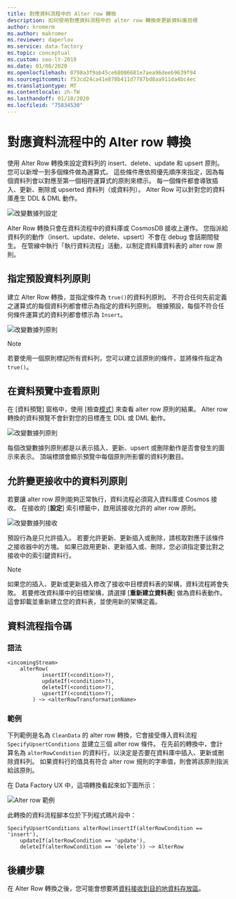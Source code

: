 ```yaml
---
title: 對應資料流程中的 Alter row 轉換
description: 如何使用對應資料流程中的 alter row 轉換來更新資料庫目標
author: kromerm
ms.author: makromer
ms.reviewer: daperlov
ms.service: data-factory
ms.topic: conceptual
ms.custom: seo-lt-2019
ms.date: 01/08/2020
ms.openlocfilehash: 0798a3f9ab45ce68086681e7aea96deeb9639f94
ms.sourcegitcommit: f53cd24ca41e878b411d7787bd8aa911da4bc4ec
ms.translationtype: MT
ms.contentlocale: zh-TW
ms.lasthandoff: 01/10/2020
ms.locfileid: "75834530"
---
```

# <a name="alter-row-transformation-in-mapping-data-flow"></a>對應資料流程中的 Alter row 轉換

使用 Alter Row 轉換來設定資料列的 insert、delete、update 和 upsert 原則。 您可以新增一到多個條件做為運算式。 這些條件應依照優先順序來指定，因為每個資料列會以對應至第一個相符運算式的原則來標示。 每一個條件都會導致插入、更新、刪除或 upserted 資料列（或資料列）。 Alter Row 可以針對您的資料庫產生 DDL & DML 動作。

![改變數據列設定](media/data-flow/alter-row1.png "改變數據列設定")

Alter Row 轉換只會在資料流程中的資料庫或 CosmosDB 接收上運作。 您指派給資料列的動作（insert、update、delete、upsert）不會在 debug 會話期間發生。 在管線中執行「執行資料流程」活動，以制定資料庫資料表的 alter row 原則。

## <a name="specify-a-default-row-policy"></a>指定預設資料列原則

建立 Alter Row 轉換，並指定條件為 `true()`的資料列原則。 不符合任何先前定義之運算式的每個資料列都會標示為指定的資料列原則。 根據預設，每個不符合任何條件運算式的資料列都會標示為 `Insert`。

![改變數據列原則](media/data-flow/alter-row4.png "改變數據列原則")

> [!NOTE]
> 若要使用一個原則標記所有資料列，您可以建立該原則的條件，並將條件指定為 `true()`。

## <a name="view-policies-in-data-preview"></a>在資料預覽中查看原則

在 [資料預覽] 窗格中，使用 [檢查[模式](concepts-data-flow-debug-mode.md)] 來查看 alter row 原則的結果。 Alter row 轉換的資料預覽不會針對您的目標產生 DDL 或 DML 動作。

![改變數據列原則](media/data-flow/alter-row3.png "改變數據列原則")

每個改變數據列原則都是以表示插入、更新、upsert 或刪除動作是否會發生的圖示來表示。 頂端標頭會顯示預覽中每個原則所影響的資料列數目。

## <a name="allow-alter-row-policies-in-sink"></a>允許變更接收中的資料列原則

若要讓 alter row 原則能夠正常執行，資料流程必須寫入資料庫或 Cosmos 接收。 在接收的 [**設定**] 索引標籤中，啟用該接收允許的 alter row 原則。

![改變數據列接收](media/data-flow/alter-row2.png "改變數據列接收")

 預設行為是只允許插入。 若要允許更新、更新插入或刪除，請核取對應于該條件之接收器中的方塊。 如果已啟用更新、更新插入或、刪除，您必須指定要比對之接收中的索引鍵資料行。

> [!NOTE]
> 如果您的插入、更新或更新插入修改了接收中目標資料表的架構，資料流程將會失敗。 若要修改資料庫中的目標架構，請選擇 [**重新建立資料表**] 做為資料表動作。 這會卸載並重新建立您的資料表，並使用新的架構定義。

## <a name="data-flow-script"></a>資料流程指令碼

### <a name="syntax"></a>語法

```
<incomingStream>
    alterRow(
           insertIf(<condition>?),
           updateIf(<condition>?),
           deleteIf(<condition>?),
           upsertIf(<condition>?),
        ) ~> <alterRowTransformationName>
```

### <a name="example"></a>範例

下列範例是名為 `CleanData` 的 alter row 轉換，它會接受傳入資料流程 `SpecifyUpsertConditions` 並建立三個 alter row 條件。 在先前的轉換中，會計算名為 `alterRowCondition` 的資料行，以決定是否要在資料庫中插入、更新或刪除資料列。 如果資料行的值具有符合 alter row 規則的字串值，則會將該原則指派給該原則。

在 Data Factory UX 中，這項轉換看起來如下圖所示：

![Alter row 範例](media/data-flow/alter-row4.png "Alter row 範例")

此轉換的資料流程腳本位於下列程式碼片段中：

```
SpecifyUpsertConditions alterRow(insertIf(alterRowCondition == 'insert'),
    updateIf(alterRowCondition == 'update'),
    deleteIf(alterRowCondition == 'delete')) ~> AlterRow
```

## <a name="next-steps"></a>後續步驟

在 Alter Row 轉換之後，您可能會想要將[資料接收到目的地資料存放區](data-flow-sink.md)。
